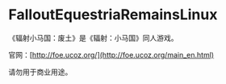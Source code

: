 # FalloutEquestriaRemainsLinux
《辐射小马国：废土》是《辐射：小马国》同人游戏。

官网：[http://foe.ucoz.org/](http://foe.ucoz.org/main_en.html)

请勿用于商业用途。
